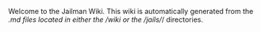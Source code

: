 
Welcome to the Jailman Wiki.
This wiki is automatically generated from the *.md files located in either the /wiki or the /jails/*/ directories.
